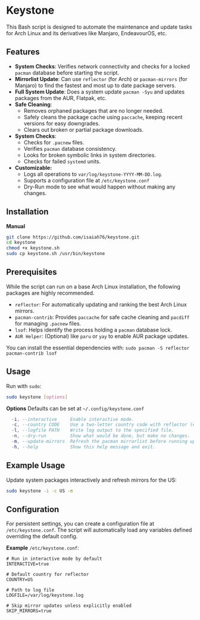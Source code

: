 # Keystone

This Bash script is designed to automate the maintenance and update tasks for Arch Linux and its derivatives like Manjaro, EndeavourOS, etc.

## Features

- **System Checks**: Verifies network connectivity and checks for a locked `pacman` database before starting the script.
- **Mirrorlist Update**: Can use `reflector` (for Arch) or `pacman-mirrors` (for Manjaro) to find the fastest and most up to date package servers.
- **Full System Update**: Does a system update `pacman -Syu` and updates packages from the AUR, Flatpak, etc.
- **Safe Cleaning**:
    - Removes orphaned packages that are no longer needed.
    - Safely cleans the package cache using `paccache`, keeping recent versions for easy downgrades.
    - Clears out broken or partial package downloads.
- **System Checks**:
    - Checks for `.pacnew` files.
    - Verifies `pacman` database consistency.
    - Looks for broken symbolic links in system directories.
    - Checks for failed `systemd` units.
- **Customizable:**
    - Logs all operations to `var/log/keystone-YYYY-MM-DD.log`.
    - Supports a configuration file at `/etc/keystone.conf`
    - Dry-Run mode to see what would happen without making any changes.

## Installation
**Manual**
```bash
git clone https://github.com/isaiah76/keystone.git
cd keystone
chmod +x keystone.sh
sudo cp keystone.sh /usr/bin/keystone
```

## Prerequisites
While the script can run on a base Arch Linux installation, the following packages are highly recommended.

- `reflector`: For automatically updating and ranking the best Arch Linux mirrors.
- `pacman-contrib`: Provides `paccache` for safe cache cleaning and `pacdiff` for managing `.pacnew` files.
- `lsof`: Helps identify the process holding a `pacman` database lock.
- `AUR Helper`: (Optional) like `paru` or `yay` to enable AUR package updates.

You can install the essential dependencies with:
`sudo pacman -S reflector pacman-contrib lsof`

## Usage
Run with `sudo`:
```bash 
sudo keystone [options]
```

**Options**
Defaults can be set at `~/.config/keystone.conf`
```lua 
  -i, --interactive     Enable interactive mode.
  -c, --country CODE    Use a two-letter country code with reflector (e.g. US, DE).
  -l, --logfile PATH    Write log output to the specified file.
  -n, --dry-run         Show what would be done, but make no changes.
  -m, --update-mirrors  Refresh the pacman mirrorlist before running updates.
  -h, --help            Show this help message and exit.
```

## Example Usage
Update system packages interactively and refresh mirrors for the US:
```bash 
sudo keystone -i -c US -m
```

## Configuration 
For persistent settings, you can create a configuration file at `/etc/keystone.conf`. The script will automatically load any variables defined overriding the default config.

**Example** `/etc/keystone.conf`:
```
# Run in interactive mode by default
INTERACTIVE=true

# Default country for reflector
COUNTRY=US

# Path to log file
LOGFILE=/var/log/keystone.log

# Skip mirror updates unless explicitly enabled
SKIP_MIRRORS=true
```
